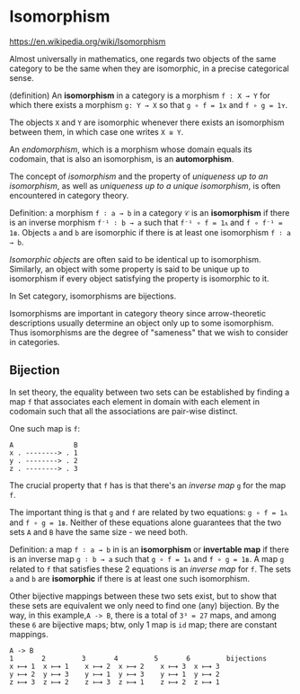 # Isomorphism

https://en.wikipedia.org/wiki/Isomorphism

Almost universally in mathematics, one regards two objects of the same category to be the same when they are isomorphic, in a precise categorical sense.

(definition) An **isomorphism** in a category is a morphism `f : X → Y` for which there exists a morphism `g: Y → X` so that `g ∘ f = 1x` and `f ∘ g = 1ʏ`.

The objects `X` and `Y` are isomorphic whenever there exists an isomorphism between them, in which case one writes `X ≅ Y`.

An *endomorphism*, which is a morphism whose domain equals its codomain, that is also an isomorphism, is an **automorphism**.



The concept of *isomorphism* and the property of *uniqueness up to an isomorphism*, as well as *uniqueness up to a unique isomorphism*, is often encountered in category theory.

Definition: a morphism `f ∶ a → b` in a category `𝒞` is an **isomorphism**
if there is an inverse morphism `f⁻¹ ∶ b → a` such that `f⁻¹ ∘ f = 1ᴀ` and `f ∘ f⁻¹ = 1ʙ`. Objects `a` and `b` are isomorphic if there is at least one isomorphism `f ∶ a → b`.

*Isomorphic objects* are often said to be identical up to isomorphism. Similarly, an object with some property is said to be unique up to isomorphism if every object satisfying the property is isomorphic to it.

In Set category, isomorphisms are bijections.

Isomorphisms are important in category theory since arrow-theoretic descriptions usually determine an object only up to some isomorphism. Thus isomorphisms are the degree of "sameness" that we wish to consider in categories.

## Bijection

In set theory, the equality between two sets can be established by finding a map `f` that associates each element in domain with each element in codomain such that all the associations are pair-wise distinct.

One such map is `f`:

```
A               B
x . --------> . 1
y . --------> . 2
z . --------> . 3
```


The crucial property that `f` has is that there's an *inverse map* `g` for the map `f`.

The important thing is that `g` and `f` are related by two equations: 
`g ∘ f = 1ᴀ` and `f ∘ g = 1ʙ`. Neither of these equations alone guarantees that the two sets `A` and `B` have the same size - we need both.

Definition: a map `f ∶ a → b` in is an **isomorphism** or **invertable map** if there is an inverse map `g ∶ b → a` such that `g ∘ f = 1ᴀ` and `f ∘ g = 1ʙ`. A map `g` related to `f` that satisfies these 2 equations is an *inverse map* for `f`. The sets `a` and `b` are **isomorphic** if there is at least one such isomorphism.

Other bijective mappings between these two sets exist, but to show that these sets are equivalent we only need to find one (any) bijection. By the way, in this example,`A -> B`, there is a total of `3³ = 27` maps, and among these `6` are bijective maps; btw, only 1 map is `id` map; there are constant mappings.

```
A -> B
1       2         3       4         5       6         bijections
x ⟼ 1  x ⟼ 1    x ⟼ 2  x ⟼ 2    x ⟼ 3  x ⟼ 3
y ⟼ 2  y ⟼ 3    y ⟼ 1  y ⟼ 3    y ⟼ 1  y ⟼ 2
z ⟼ 3  z ⟼ 2    z ⟼ 3  z ⟼ 1    z ⟼ 2  z ⟼ 1
```
